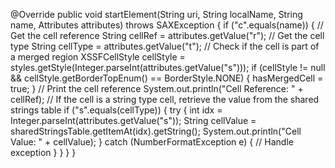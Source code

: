 @Override
public void startElement(String uri, String localName, String name, Attributes attributes) throws SAXException {
    if ("c".equals(name)) {
        // Get the cell reference
        String cellRef = attributes.getValue("r");
        // Get the cell type
        String cellType = attributes.getValue("t");
        // Check if the cell is part of a merged region
        XSSFCellStyle cellStyle = styles.getStyle(Integer.parseInt(attributes.getValue("s")));
        if (cellStyle != null && cellStyle.getBorderTopEnum() == BorderStyle.NONE) {
            hasMergedCell = true;
        }
        // Print the cell reference
        System.out.println("Cell Reference: " + cellRef);
        // If the cell is a string type cell, retrieve the value from the shared strings table
        if ("s".equals(cellType)) {
            try {
                int idx = Integer.parseInt(attributes.getValue("s"));
                String cellValue = sharedStringsTable.getItemAt(idx).getString();
                System.out.println("Cell Value: " + cellValue);
            } catch (NumberFormatException e) {
                // Handle exception
            }
        }
    }
}

